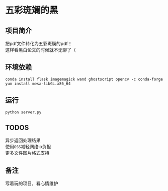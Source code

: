 #  五彩斑斓的黑

## 项目简介

把pdf文件转化为五彩斑斓的pdf！  
这样看黑白论文的时候就不无聊了（

## 环境依赖

```
conda install flask imagemagick wand ghostscript opencv -c conda-forge
yum install mesa-libGL.x86_64
```

## 运行

```
python server.py
```

## TODOS

异步返回处理结果  
使用`OSS`减轻网络io负担  
更多文件图片格式支持

## 备注

写着玩的项目，看心情维护
